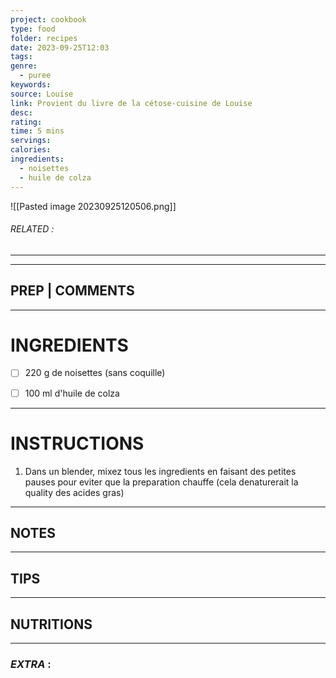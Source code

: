```yaml
---
project: cookbook
type: food
folder: recipes
date: 2023-09-25T12:03
tags: 
genre:
  - puree
keywords: 
source: Louise
link: Provient du livre de la cétose-cuisine de Louise
desc: 
rating: 
time: 5 mins
servings: 
calories: 
ingredients:
  - noisettes
  - huile de colza
---
```


![[Pasted image 20230925120506.png]]
###### *RELATED* : 
---


---
## PREP | COMMENTS



---
# INGREDIENTS

- [ ] 220 g de noisettes (sans coquille)
- [ ] 100 ml d'huile de colza


---
# INSTRUCTIONS

1. Dans un blender, mixez tous les ingredients en faisant des petites pauses pour eviter que la preparation chauffe (cela denaturerait la quality des acides gras)

---
## NOTES



---
## TIPS



---
## NUTRITIONS



---
### *EXTRA* :



